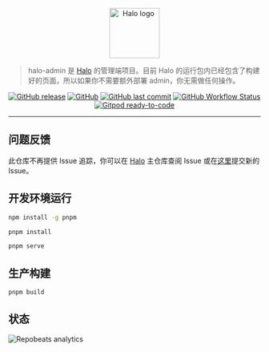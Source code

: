 <p align="center">
    <a href="https://halo.run" target="_blank" rel="noopener noreferrer">
        <img width="100" src="https://halo.run/logo" alt="Halo logo" />
    </a>
</p>

> halo-admin 是 [Halo](https://github.com/halo-dev/halo) 的管理端项目。目前 Halo 的运行包内已经包含了构建好的页面，所以如果你不需要额外部署 admin，你无需做任何操作。

<p align="center">
<a href="https://github.com/halo-dev/halo-admin/releases"><img alt="GitHub release" src="https://img.shields.io/github/release/halo-dev/halo-admin.svg?style=flat-square" /></a>
<a href="https://github.com/halo-dev/halo-admin/blob/master/LICENSE"><img alt="GitHub" src="https://img.shields.io/github/license/halo-dev/halo-admin?style=flat-square"></a>
<a href="https://github.com/halo-dev/halo-admin/commits"><img alt="GitHub last commit" src="https://img.shields.io/github/last-commit/halo-dev/halo-admin.svg?style=flat-square"></a>
<a href="https://github.com/halo-dev/halo-admin/actions"><img alt="GitHub Workflow Status" src="https://img.shields.io/github/workflow/status/halo-dev/halo-admin/Halo%20Admin%20CI?style=flat-square"/></a>
<a href="https://gitpod.io/#https://github.com/halo-dev/halo-admin"><img alt="Gitpod ready-to-code" src="https://img.shields.io/badge/Gitpod-ready--to--code-blue?logo=gitpod&style=flat-square"/></a>
</p>

------------------------------

## 问题反馈

此仓库不再提供 Issue 追踪，你可以在 [Halo](https://github.com/halo-dev/halo/issues) 主仓库查阅 Issue 或在[这里](https://github.com/halo-dev/halo/issues/new/choose)提交新的 Issue。

## 开发环境运行

```bash
npm install -g pnpm
```

```bash
pnpm install 
```

```bash
pnpm serve
```

## 生产构建

```bash
pnpm build
```

## 状态

![Repobeats analytics](https://repobeats.axiom.co/api/embed/9ae12e8e0b9ed7df1b5364169186544d89c1c6bc.svg "Repobeats analytics image")
